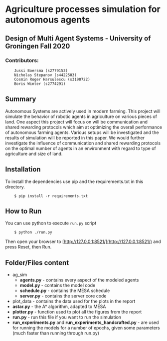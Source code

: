 #  Agriculture processes simulation for autonomous agents

## Design of Multi Agent Systems - University of Groningen Fall 2020

### Contributors:
    

        Jussi Boersma (s2779153)
        Nicholas Stepanov (s4422503)
        Cosmin Roger Harsulescu (s3190722)
        Boris Winter (s2774291)
  

## Summary


Autonomous Systems are actively used in modern farming. This project will simulate the behavior of robotic agents in agriculture on various pieces of land. One aspect this project will focus on will be communication and shared rewarding protocols which aim at optimizing the overall performance of autonomous farming agents. Various setups will be investigated and the results of simulation will be reported in this paper. We would further investigate the influence of communication and shared rewarding protocols on the optimal number of agents in an environment with regard to type of agriculture and size of land.


## Installation

To install the dependencies use pip and the requirements.txt in this directory. 

```
    $ pip install -r requirements.txt
```

## How to Run

You can use python to execute ``run.py`` script

```
    $ python ./run.py
```

Then open your browser to [http://127.0.0.1:8521/](http://127.0.0.1:8521/) and press Reset, then Run.

## Folder/Files content

* ag_sim
    * **agents.py** - contains every aspect of the modeled agents
    * **model.py** - contains the model code
    * **schedule.py** - contains the MESA schedule
    * **server.py** - contains the server core code
* plot_data - contains the data used for the plots in the report
* **astar.py** - the A* algorithm, adapted to MESA
* **plotter.py** - function used to plot all the figures from the report
* **run.py** - run this file if you want to run the simulation
* **run_experiments.py** and **run_experiments_handcrafted.py** - are used for running the models for a number of epochs, given some parameters (much faster than running through run.py)